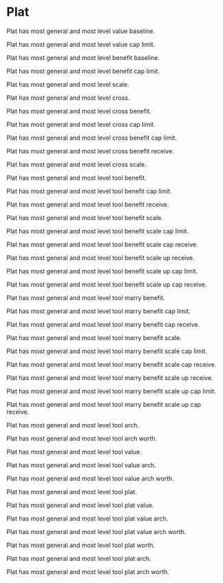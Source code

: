 # Plat

Plat has most general and most level value baseline.

Plat has most general and most level value cap limit.

Plat has most general and most level benefit baseline.

Plat has most general and most level benefit cap limit.

Plat has most general and most level scale.

Plat has most general and most level cross.

Plat has most general and most level cross benefit.

Plat has most general and most level cross cap limit.

Plat has most general and most level cross benefit cap limit.

Plat has most general and most level cross benefit receive.

Plat has most general and most level cross scale.

Plat has most general and most level tool benefit.

Plat has most general and most level tool benefit cap limit.

Plat has most general and most level tool benefit receive.

Plat has most general and most level tool benefit scale.

Plat has most general and most level tool benefit scale cap limit.

Plat has most general and most level tool benefit scale cap receive.

Plat has most general and most level tool benefit scale up receive.

Plat has most general and most level tool benefit scale up cap limit.

Plat has most general and most level tool benefit scale up cap receive.

Plat has most general and most level tool marry benefit.

Plat has most general and most level tool marry benefit cap limit.

Plat has most general and most level tool marry benefit cap receive.

Plat has most general and most level tool marry benefit scale.

Plat has most general and most level tool marry benefit scale cap limit.

Plat has most general and most level tool marry benefit scale cap receive.

Plat has most general and most level tool marry benefit scale up receive.

Plat has most general and most level tool marry benefit scale up cap limit.

Plat has most general and most level tool marry benefit scale up cap receive.

Plat has most general and most level tool arch.

Plat has most general and most level tool arch worth.

Plat has most general and most level tool value.

Plat has most general and most level tool value arch.

Plat has most general and most level tool value arch worth.

Plat has most general and most level tool plat.

Plat has most general and most level tool plat value.

Plat has most general and most level tool plat value arch.

Plat has most general and most level tool plat value arch worth.

Plat has most general and most level tool plat worth.

Plat has most general and most level tool plat arch.

Plat has most general and most level tool plat arch worth.